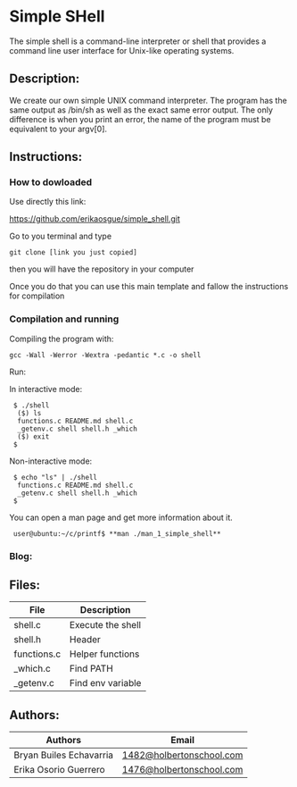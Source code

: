 # Simple SHell

The simple shell is a command-line interpreter or shell that provides a command line user interface for Unix-like operating systems.

## Description:

We create our own simple UNIX command interpreter. The program has the same output as /bin/sh as well as the exact same error output. The only difference is when you print an error, the name of the program must be equivalent to your argv[0].

## Instructions:

### How to dowloaded

Use directly this link:

https://github.com/erikaosgue/simple_shell.git

Go to you terminal and type

    git clone [link you just copied]

then you will have the repository in your computer

Once you do that you can use this main template and fallow the instructions for compilation

### Compilation and running

Compiling the program with:

    gcc -Wall -Werror -Wextra -pedantic *.c -o shell

Run:

In interactive mode:

     $ ./shell
      ($) ls
      functions.c README.md shell.c
      _getenv.c shell shell.h _which
      ($) exit
     $

Non-interactive mode:

     $ echo "ls" | ./shell
      functions.c README.md shell.c
      _getenv.c shell shell.h _which
     $

You can open a man page and get more information about it.

     user@ubuntu:~/c/printf$ **man ./man_1_simple_shell**

### Blog:

## Files:

| File        | Description       |
| ----------- | ----------------- |
| shell.c     | Execute the shell |
| shell.h     | Header            |
| functions.c | Helper functions  |
| \_which.c   | Find PATH         |
| \_getenv.c  | Find env variable |

## Authors:

| Authors                 | Email                    |
| ----------------------- | ------------------------ |
| Bryan Builes Echavarria | 1482@holbertonschool.com |
| Erika Osorio Guerrero   | 1476@holbertonschool.com |
